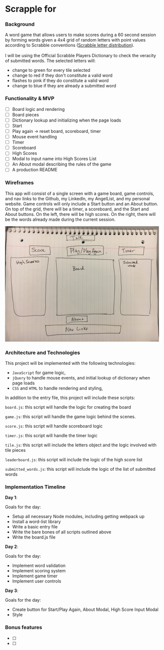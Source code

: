 # Scrapple for 

### Background

A word game that allows users to make scores during a 60 second session by forming words given a 4x4 grid of random letters with point values according to Scrabble conventions ([Scrabble letter distribution](https://en.wikipedia.org/wiki/Scrabble_letter_distributions)). 
<br></br>
I will be using the Official Scrabble Players Dictionary to check the veracity of submitted words. 
The selected letters will:
  * change to green for every tile selected
  * change to red if they don't constitute a valid word 
  * flashes to pink if they do constitute a valid word
  * change to blue if they are already a submitted word
  
### Functionality & MVP  

- [ ] Board logic and rendering
- [ ] Board pieces
- [ ] Dictionary lookup and initializing when the page loads
- [ ] Start
- [ ] Play again -> reset board, scoreboard, timer
- [ ] Mouse event handling
- [ ] Timer
- [ ] Scoreboard
- [ ] High Scores
- [ ] Modal to input name into High Scores List
- [ ] An About modal describing the rules of the game
- [ ] A production README

### Wireframes

This app will consist of a single screen with a game board, game controls, and nav links to the Github, my LinkedIn, my AngelList, and my personal website.
Game controls will only include a Start button and an About button.  
On top of the grid, there will be a timer, a scoreboard, and the Start and About buttons.
On the left, there will be high scores.
On the right, there will be the words already made during the current session.

![wireframes](https://github.com/daybydae/words-with-myself/blob/master/images/wireframe.jpg)

### Architecture and Technologies

This project will be implemented with the following technologies:

- `JavaScript` for game logic,
- `jQuery` to handle mouse events, and initial lookup of dictionary when page loads
- `CSS` and `HTML` to handle rendering and styling,

In addition to the entry file, this project will include these scripts:

`board.js`: this script will handle the logic for creating the board  

`game.js`: this script will handle the game logic behind the scenes.

`score.js`: this script will handle scoreboard logic

`timer.js`: this script will handle the timer logic

`tile.js`: this script will include the letters object and the logic involved with tile pieces

`leaderboard.js`: this script will include the logic of the high score list

`submitted_words.js`: this script will include the logic of the list of submitted words

### Implementation Timeline

**Day 1**: 

Goals for the day:
- Setup all necessary Node modules, including getting webpack up 
- Install a word-list library
- Write a basic entry file 
- Write the bare bones of all scripts outlined above
- Write the board.js file

**Day 2**: 

Goals for the day:
- Implement word validation
- Implement scoring system
- Implement game timer
- Implement user controls

**Day 3**: 

Goals for the day:

- Create button for Start/Play Again, About Modal, High Score Input Modal
- Style


### Bonus features

- [ ] 
- [ ] 
